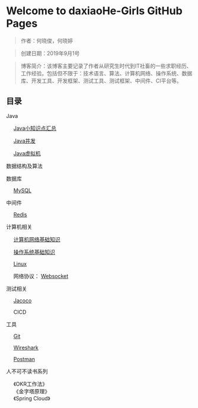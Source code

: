 # Welcome to daxiaoHe-Girls GitHub Pages
  
> 作者：何晓俊，何晓婷

> 创建日期：2019年9月1号

> 博客简介：该博客主要记录了作者从研究生时代到IT社畜的一些求职经历、工作经验。包括但不限于：技术语言、算法、计算机网络、操作系统、数据库、开发工具、开发框架、测试工具、测试框架、中间件、CI平台等。

## 目录
Java 

&nbsp;&nbsp;&nbsp;&nbsp;
[Java小知识点汇总](https://github.com/daxiaoHe-Girls/daxiaoHe-Girls.github.io/blob/master/Java%E5%B0%8F%E7%9F%A5%E8%AF%86%E7%82%B9%E6%B1%87%E6%80%BB.md)

&nbsp;&nbsp;&nbsp;&nbsp;
[Java并发](https://github.com/daxiaoHe-Girls/daxiaoHe-Girls.github.io/blob/master/Java/Java%E5%B9%B6%E5%8F%91.md)

&nbsp;&nbsp;&nbsp;&nbsp;
[Java虚拟机](https://github.com/daxiaoHe-Girls/daxiaoHe-Girls.github.io/blob/master/Java/JVM.md)

数据结构及算法

数据库  

&nbsp;&nbsp;&nbsp;&nbsp; [MySQL](https://github.com/daxiaoHe-Girls/daxiaoHe-Girls.github.io/blob/master/%E6%95%B0%E6%8D%AE%E5%BA%93/MySQL.md)

中间件

&nbsp;&nbsp;&nbsp;&nbsp;
[Redis](https://github.com/daxiaoHe-Girls/daxiaoHe-Girls.github.io/blob/master/%E4%B8%AD%E9%97%B4%E4%BB%B6/Redis.md)

计算机相关

&nbsp;&nbsp;&nbsp;&nbsp;
[计算机网络基础知识](https://github.com/daxiaoHe-Girls/daxiaoHe-Girls.github.io/blob/master/%E8%AE%A1%E7%AE%97%E6%9C%BA/%E8%AE%A1%E7%AE%97%E6%9C%BA%E7%BD%91%E7%BB%9C.md)

&nbsp;&nbsp;&nbsp;&nbsp;
[操作系统基础知识](https://github.com/daxiaoHe-Girls/daxiaoHe-Girls.github.io/blob/master/%E8%AE%A1%E7%AE%97%E6%9C%BA/%E6%93%8D%E4%BD%9C%E7%B3%BB%E7%BB%9F.md)

&nbsp;&nbsp;&nbsp;&nbsp;
[Linux](https://github.com/daxiaoHe-Girls/daxiaoHe-Girls.github.io/blob/master/%E8%AE%A1%E7%AE%97%E6%9C%BA/Linux.md)

&nbsp;&nbsp;&nbsp;&nbsp;
网络协议：
[Websocket](https://github.com/daxiaoHe-Girls/daxiaoHe-Girls.github.io/blob/master/%E8%AE%A1%E7%AE%97%E6%9C%BA/%E7%BD%91%E7%BB%9C%E5%8D%8F%E8%AE%AE/WebSocket.md)

测试相关

&nbsp;&nbsp;&nbsp;&nbsp;
[Jacoco](https://github.com/daxiaoHe-Girls/daxiaoHe-Girls.github.io/blob/master/%E6%B5%8B%E8%AF%95%E7%9B%B8%E5%85%B3/Jacoco.md)

&nbsp;&nbsp;&nbsp;&nbsp;
CICD

工具

&nbsp;&nbsp;&nbsp;&nbsp;
[Git](https://github.com/daxiaoHe-Girls/daxiaoHe-Girls.github.io/blob/master/%E5%B7%A5%E5%85%B7/git.md)

&nbsp;&nbsp;&nbsp;&nbsp;
[Wireshark](https://github.com/daxiaoHe-Girls/daxiaoHe-Girls.github.io/blob/master/%E5%B7%A5%E5%85%B7/Wireshark.md)

&nbsp;&nbsp;&nbsp;&nbsp;
[Postman](https://github.com/daxiaoHe-Girls/daxiaoHe-Girls.github.io/blob/master/工具/Postman.md)

  
人不可不读书系列

&nbsp;&nbsp;&nbsp;&nbsp;
《OKR工作法》  
&nbsp;&nbsp;&nbsp;&nbsp;
《金字塔原理》  
&nbsp;&nbsp;&nbsp;&nbsp;
《Spring Cloud》  
&nbsp;&nbsp;&nbsp;&nbsp;


